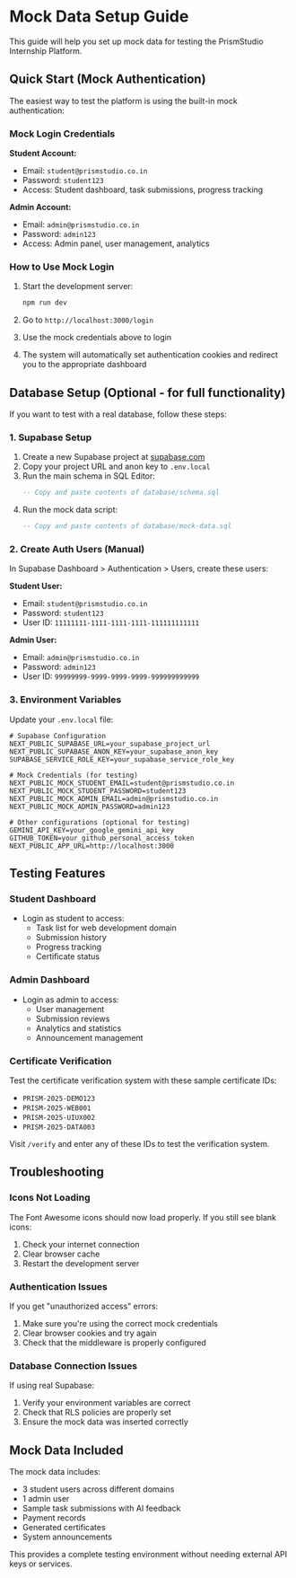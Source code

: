 # Mock Data Setup Guide

This guide will help you set up mock data for testing the PrismStudio Internship Platform.

## Quick Start (Mock Authentication)

The easiest way to test the platform is using the built-in mock authentication:

### Mock Login Credentials

**Student Account:**
- Email: `student@prismstudio.co.in`
- Password: `student123`
- Access: Student dashboard, task submissions, progress tracking

**Admin Account:**
- Email: `admin@prismstudio.co.in`
- Password: `admin123`
- Access: Admin panel, user management, analytics

### How to Use Mock Login

1. Start the development server:
   ```bash
   npm run dev
   ```

2. Go to `http://localhost:3000/login`

3. Use the mock credentials above to login

4. The system will automatically set authentication cookies and redirect you to the appropriate dashboard

## Database Setup (Optional - for full functionality)

If you want to test with a real database, follow these steps:

### 1. Supabase Setup

1. Create a new Supabase project at [supabase.com](https://supabase.com)
2. Copy your project URL and anon key to `.env.local`
3. Run the main schema in SQL Editor:
   ```sql
   -- Copy and paste contents of database/schema.sql
   ```
4. Run the mock data script:
   ```sql
   -- Copy and paste contents of database/mock-data.sql
   ```

### 2. Create Auth Users (Manual)

In Supabase Dashboard > Authentication > Users, create these users:

**Student User:**
- Email: `student@prismstudio.co.in`
- Password: `student123`
- User ID: `11111111-1111-1111-1111-111111111111`

**Admin User:**
- Email: `admin@prismstudio.co.in`
- Password: `admin123`
- User ID: `99999999-9999-9999-9999-999999999999`

### 3. Environment Variables

Update your `.env.local` file:

```env
# Supabase Configuration
NEXT_PUBLIC_SUPABASE_URL=your_supabase_project_url
NEXT_PUBLIC_SUPABASE_ANON_KEY=your_supabase_anon_key
SUPABASE_SERVICE_ROLE_KEY=your_supabase_service_role_key

# Mock Credentials (for testing)
NEXT_PUBLIC_MOCK_STUDENT_EMAIL=student@prismstudio.co.in
NEXT_PUBLIC_MOCK_STUDENT_PASSWORD=student123
NEXT_PUBLIC_MOCK_ADMIN_EMAIL=admin@prismstudio.co.in
NEXT_PUBLIC_MOCK_ADMIN_PASSWORD=admin123

# Other configurations (optional for testing)
GEMINI_API_KEY=your_google_gemini_api_key
GITHUB_TOKEN=your_github_personal_access_token
NEXT_PUBLIC_APP_URL=http://localhost:3000
```

## Testing Features

### Student Dashboard
- Login as student to access:
  - Task list for web development domain
  - Submission history
  - Progress tracking
  - Certificate status

### Admin Dashboard
- Login as admin to access:
  - User management
  - Submission reviews
  - Analytics and statistics
  - Announcement management

### Certificate Verification
Test the certificate verification system with these sample certificate IDs:
- `PRISM-2025-DEMO123`
- `PRISM-2025-WEB001`
- `PRISM-2025-UIUX002`
- `PRISM-2025-DATA003`

Visit `/verify` and enter any of these IDs to test the verification system.

## Troubleshooting

### Icons Not Loading
The Font Awesome icons should now load properly. If you still see blank icons:
1. Check your internet connection
2. Clear browser cache
3. Restart the development server

### Authentication Issues
If you get "unauthorized access" errors:
1. Make sure you're using the correct mock credentials
2. Clear browser cookies and try again
3. Check that the middleware is properly configured

### Database Connection Issues
If using real Supabase:
1. Verify your environment variables are correct
2. Check that RLS policies are properly set
3. Ensure the mock data was inserted correctly

## Mock Data Included

The mock data includes:
- 3 student users across different domains
- 1 admin user
- Sample task submissions with AI feedback
- Payment records
- Generated certificates
- System announcements

This provides a complete testing environment without needing external API keys or services.